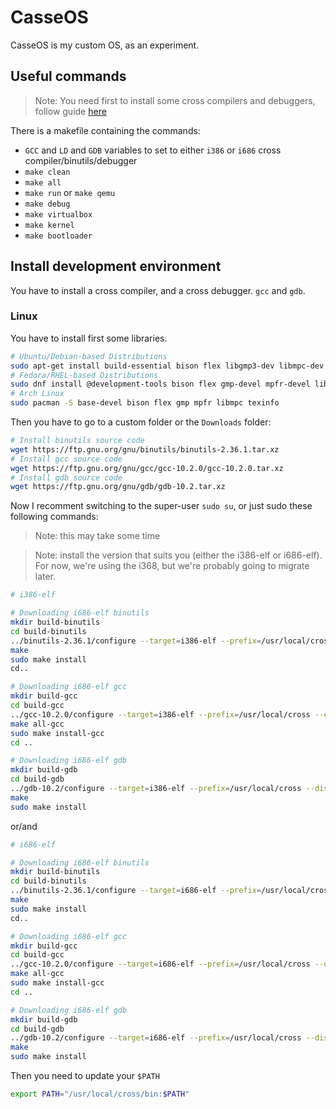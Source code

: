 # CasseOS
CasseOS is my custom OS, as an experiment.

## Useful commands

> Note: You need first to install some cross compilers and debuggers, follow guide [here](#install-development-environment)

There is a makefile containing the commands:

- `GCC` and `LD` and `GDB` variables to set to either `i386` or `i686` cross compiler/binutils/debugger
- `make clean`
- `make all`
- `make run` or `make qemu`
- `make debug`
- `make virtualbox`
- `make kernel`
- `make bootloader`

## Install development environment
You have to install a cross compiler, and a cross debugger. `gcc` and `gdb`.

### Linux
You have to install first some libraries.
```bash
# Ubuntu/Debian-based Distributions
sudo apt-get install build-essential bison flex libgmp3-dev libmpc-dev libmpfr-dev texinfo
# Fedora/RHEL-based Distributions
sudo dnf install @development-tools bison flex gmp-devel mpfr-devel libmpc-devel texinfo
# Arch Linux
sudo pacman -S base-devel bison flex gmp mpfr libmpc texinfo
```

Then you have to go to a custom folder or the `Downloads` folder:

```bash
# Install binutils source code
wget https://ftp.gnu.org/gnu/binutils/binutils-2.36.1.tar.xz
# Install gcc source code
wget https://ftp.gnu.org/gnu/gcc/gcc-10.2.0/gcc-10.2.0.tar.xz
# Install gdb source code
wget https://ftp.gnu.org/gnu/gdb/gdb-10.2.tar.xz
```

Now I recomment switching to the super-user `sudo su`, or just sudo these following commands:
> Note: this may take some time

> Note: install the version that suits you (either the i386-elf or i686-elf). For now, we're using the i368, but we're probably going to migrate later. 

```bash
# i386-elf

# Downloading i686-elf binutils
mkdir build-binutils
cd build-binutils
../binutils-2.36.1/configure --target=i386-elf --prefix=/usr/local/cross --disable-nls --disable-werror
make
sudo make install
cd..

# Downloading i686-elf gcc
mkdir build-gcc
cd build-gcc
../gcc-10.2.0/configure --target=i386-elf --prefix=/usr/local/cross --disable-nls --enable-languages=c --without-headers
make all-gcc
sudo make install-gcc
cd ..

# Downloading i686-elf gdb
mkdir build-gdb
cd build-gdb
../gdb-10.2/configure --target=i386-elf --prefix=/usr/local/cross --disable-werror
make
sudo make install
```
or/and
```bash
# i686-elf

# Downloading i686-elf binutils
mkdir build-binutils
cd build-binutils
../binutils-2.36.1/configure --target=i686-elf --prefix=/usr/local/cross --disable-nls --disable-werror
make
sudo make install
cd..

# Downloading i686-elf gcc
mkdir build-gcc
cd build-gcc
../gcc-10.2.0/configure --target=i686-elf --prefix=/usr/local/cross --disable-nls --enable-languages=c --without-headers
make all-gcc
sudo make install-gcc
cd ..

# Downloading i686-elf gdb
mkdir build-gdb
cd build-gdb
../gdb-10.2/configure --target=i686-elf --prefix=/usr/local/cross --disable-werror
make
sudo make install
```

Then you need to update your `$PATH`
```bash
export PATH="/usr/local/cross/bin:$PATH"
```